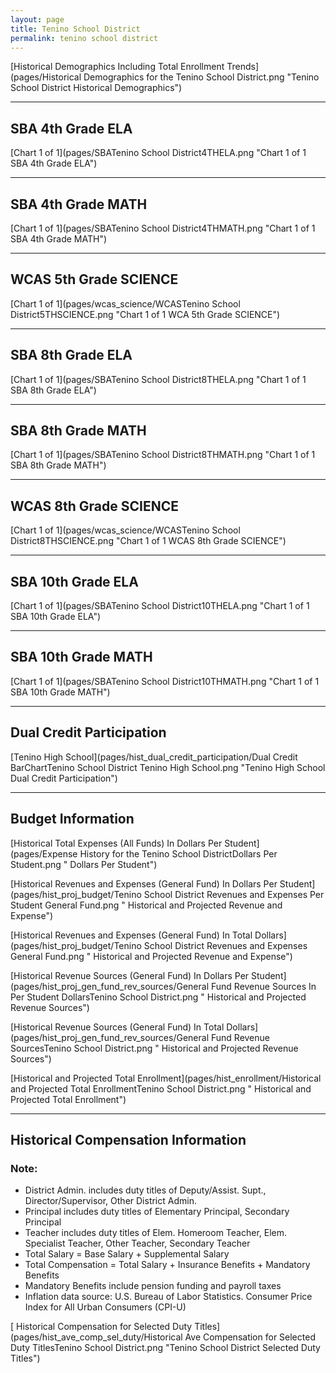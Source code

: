 ```yaml
---
layout: page
title: Tenino School District
permalink: tenino school district
---
```



[Historical Demographics Including Total Enrollment Trends](pages/Historical Demographics for the Tenino School District.png "Tenino School District Historical Demographics")

___

## SBA 4th Grade ELA

[Chart 1 of 1](pages/SBATenino School District4THELA.png "Chart 1 of 1 SBA 4th Grade ELA")


___

## SBA 4th Grade MATH

[Chart 1 of 1](pages/SBATenino School District4THMATH.png "Chart 1 of 1 SBA 4th Grade MATH")


___

## WCAS 5th Grade SCIENCE

[Chart 1 of 1](pages/wcas_science/WCASTenino School District5THSCIENCE.png "Chart 1 of 1 WCA 5th Grade SCIENCE")


___

## SBA 8th Grade ELA

[Chart 1 of 1](pages/SBATenino School District8THELA.png "Chart 1 of 1 SBA 8th Grade ELA")


___

## SBA 8th Grade MATH

[Chart 1 of 1](pages/SBATenino School District8THMATH.png "Chart 1 of 1 SBA 8th Grade MATH")


___

## WCAS 8th Grade SCIENCE

[Chart 1 of 1](pages/wcas_science/WCASTenino School District8THSCIENCE.png "Chart 1 of 1 WCAS 8th Grade SCIENCE")


___

## SBA 10th Grade ELA

[Chart 1 of 1](pages/SBATenino School District10THELA.png "Chart 1 of 1 SBA 10th Grade ELA")


___

## SBA 10th Grade MATH

[Chart 1 of 1](pages/SBATenino School District10THMATH.png "Chart 1 of 1 SBA 10th Grade MATH")


___

## Dual Credit Participation

[Tenino High School](pages/hist_dual_credit_participation/Dual Credit BarChartTenino School District Tenino High School.png "Tenino High School Dual Credit Participation")


___

## Budget Information

[Historical Total Expenses (All Funds) In Dollars Per Student](pages/Expense History for the Tenino School DistrictDollars Per Student.png " Dollars Per Student")

[Historical Revenues and Expenses (General Fund) In Dollars Per Student](pages/hist_proj_budget/Tenino School District Revenues and Expenses Per Student General Fund.png " Historical and Projected Revenue and Expense")

[Historical Revenues and Expenses (General Fund) In Total Dollars](pages/hist_proj_budget/Tenino School District Revenues and Expenses General Fund.png " Historical and Projected Revenue and Expense")

[Historical Revenue Sources (General Fund) In Dollars Per Student](pages/hist_proj_gen_fund_rev_sources/General Fund Revenue Sources In Per Student DollarsTenino School District.png " Historical and Projected Revenue Sources")

[Historical Revenue Sources (General Fund) In Total Dollars](pages/hist_proj_gen_fund_rev_sources/General Fund Revenue SourcesTenino School District.png " Historical and Projected Revenue Sources")

[Historical and Projected Total Enrollment](pages/hist_enrollment/Historical and Projected Total EnrollmentTenino School District.png " Historical and Projected Total Enrollment")


___

## Historical Compensation Information
### Note:
- District Admin. includes duty titles of Deputy/Assist. Supt., Director/Supervisor, Other District Admin.
- Principal includes duty titles of Elementary Principal, Secondary Principal
- Teacher includes duty titles of Elem. Homeroom Teacher, Elem. Specialist Teacher, Other Teacher, Secondary Teacher
- Total Salary = Base Salary + Supplemental Salary
- Total Compensation = Total Salary + Insurance Benefits + Mandatory Benefits
- Mandatory Benefits include pension funding and payroll taxes
- Inflation data source: U.S. Bureau of Labor Statistics. Consumer Price Index for All Urban Consumers (CPI-U)

[ Historical Compensation for Selected Duty Titles](pages/hist_ave_comp_sel_duty/Historical Ave Compensation for Selected Duty TitlesTenino School District.png "Tenino School District Selected Duty Titles")

